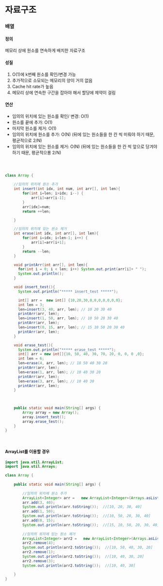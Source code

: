 # 자료구조

### 배열

#### 정의
메모리 상에 원소를 연속하게 배치한 자료구조

#### 성질
1) O(1)에 k번째 원소를 확인/변경 가능     
2) 추가적으로 소모되는 메모리의 양이 거의 없음          
3) Cache hit rate가 높음       
4) 메모리 상에 연속한 구간을 잡아야 해서 할당에 제약이 걸림    

#### 연산
* 임의의 위치에 있는 원소를 확인/ 변경: O(1)
* 원소를 끝에 추가: O(1)
* 마지막 원소를 제거: O(1)
* 임의의 위치에 원소를 추가: O(N)  (뒤에 있는 원소들을 한 칸 씩 미뤄야 하기 때문, 평균적으로 2/N)
* 임의의 위치에 있는 원소를 제거: O(N) (뒤에 있는 원소들을 한 칸 씩 앞으로 당겨야 하기 때문, 평균적으롱 2/N)

<br>

```java

class Array {
	
	//임의의 위치에 원소 추가
	int insert(int idx, int num, int arr[], int len){
		for(int i=len; i>idx; i--) {
			arr[i]=arr[i-1];
		}
		arr[idx]=num;
		return ++len;

	}

	//임의의 위치에 있는 원소 제거
	int erase(int idx, int arr[], int len){
		for(int i=idx; i<len-1; i++) {
			arr[i]=arr[i+1];
		}
		return --len;
	}

	void printArr(int arr[], int len){
	  for(int i = 0; i < len; i++) System.out.print(arr[i]+ " ");
	  System.out.println();
	}

	void insert_test(){
	  System.out.println("***** insert_test *****");

	  int[] arr =  new int[] {10,20,30,0,0,0,0,0,0,0};
	  int len = 3;
	  len=insert(3, 40, arr, len); // 10 20 30 40
	  printArr(arr, len);
	  len=insert(1, 50, arr, len); // 10 50 20 30 40
	  printArr(arr, len);
	  len=insert(0, 15, arr, len); // 15 10 50 20 30 40
	  printArr(arr, len);
	}

	void erase_test(){
	  System.out.println("***** erase_test *****");
	  int[] arr = new int[]{10, 50, 40, 30, 70, 20, 0, 0, 0 ,0};
	  int len = 6;
	  len=erase(4, arr, len); // 10 50 40 30 20
	  printArr(arr, len);
	  len=erase(1, arr, len); // 10 40 30 20
	  printArr(arr, len);
	  len=erase(3, arr, len); // 10 40 30
	  printArr(arr, len);
	}
	

	
	public static void main(String[] args) {
		Array array = new Array();
		array.insert_test();
		array.erase_test();
	}
}

```

<br>

#### ArrayList를 이용할 경우
```java
import java.util.ArrayList;
import java.util.Arrays;

class Array {
		
	public static void main(String[] args) {
	
		//임의의 위치에 원소 추가
		ArrayList<Integer> arr =   new ArrayList<Integer>(Arrays.asList(10,20,30));
		arr.add(3, 40);
		System.out.println(arr.toString());  //[10, 20, 30, 40]
		arr.add(1, 50);
		System.out.println(arr.toString());  //[10, 50, 20, 30, 40]
		arr.add(0, 15);
		System.out.println(arr.toString());  //[15, 10, 50, 20, 30, 40]
		
		//임의의 위치에 있는 원소 제거
		ArrayList<Integer> arr2 =   new ArrayList<Integer>(Arrays.asList(10, 50, 40, 30, 70, 20));
		arr2.remove(4);
		System.out.println(arr2.toString());  //[10, 50, 40, 30, 20]
		arr2.remove(1);
		System.out.println(arr2.toString());  //[10, 40, 30, 20]
		arr2.remove(3);
		System.out.println(arr2.toString());  //[10, 40, 30]

	}
}
```